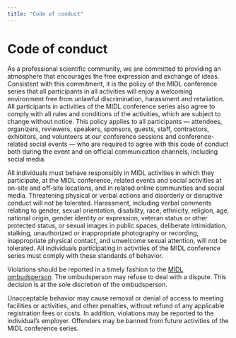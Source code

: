 ```yaml
---
title: "Code of conduct"
---
```


# Code of conduct

As a professional scientific community, we are committed to providing an atmosphere that encourages the free expression and exchange of ideas. Consistent with this commitment, it is the policy of the MIDL conference series that all participants in all activities will enjoy a welcoming environment free from unlawful discrimination, harassment and retaliation. All participants in activities of the MIDL conference series also agree to comply with all rules and conditions of the activities, which are subject to change without notice. This policy applies to all participants — attendees, organizers, reviewers, speakers, sponsors, guests, staff, contractors, exhibitors, and volunteers at our conference sessions and conference-related social events — who are required to agree with this code of conduct both during the event and on official communication channels, including social media.

All individuals must behave responsibly in MIDL activities in which they participate, at the MIDL conference, related events and social activities at on-site and off-site locations, and in related online communities and social media. Threatening physical or verbal actions and disorderly or disruptive conduct will not be tolerated. Harassment, including verbal comments relating to gender, sexual orientation, disability, race, ethnicity, religion, age, national origin, gender identity or expression, veteran status or other protected status, or sexual images in public spaces, deliberate intimidation, stalking, unauthorized or inappropriate photography or recording, inappropriate physical contact, and unwelcome sexual attention, will not be tolerated. All individuals participating in activities of the MIDL conference series must comply with these standards of behavior.

Violations should be reported in a timely fashion to the [MIDL ombudsperson](mailto:ombudsperson@midl.io). The ombudsperson may refuse to deal with a dispute. This decision is at the sole discretion of the ombudsperson.

Unacceptable behavior may cause removal or denial of access to meeting facilities or activities, and other penalties, without refund of any applicable registration fees or costs. In addition, violations may be reported to the individual’s employer. Offenders may be banned from future activities of the MIDL conference series.